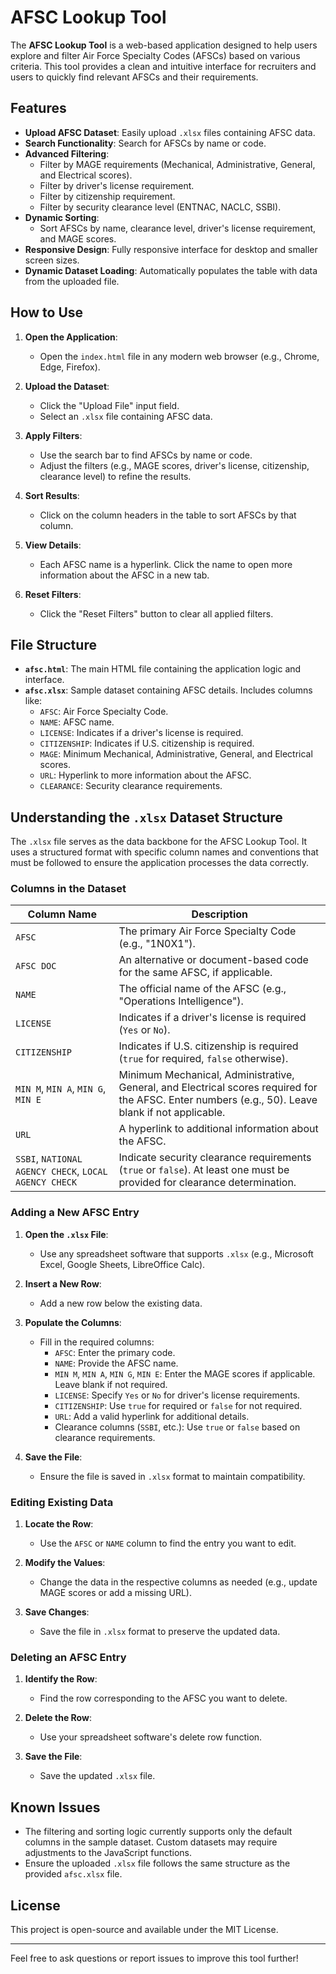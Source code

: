 
# AFSC Lookup Tool

The **AFSC Lookup Tool** is a web-based application designed to help users explore and filter Air Force Specialty Codes (AFSCs) based on various criteria. This tool provides a clean and intuitive interface for recruiters and users to quickly find relevant AFSCs and their requirements.

## Features

- **Upload AFSC Dataset**: Easily upload `.xlsx` files containing AFSC data.
- **Search Functionality**: Search for AFSCs by name or code.
- **Advanced Filtering**:
  - Filter by MAGE requirements (Mechanical, Administrative, General, and Electrical scores).
  - Filter by driver's license requirement.
  - Filter by citizenship requirement.
  - Filter by security clearance level (ENTNAC, NACLC, SSBI).
- **Dynamic Sorting**:
  - Sort AFSCs by name, clearance level, driver's license requirement, and MAGE scores.
- **Responsive Design**: Fully responsive interface for desktop and smaller screen sizes.
- **Dynamic Dataset Loading**: Automatically populates the table with data from the uploaded file.

## How to Use

1. **Open the Application**:
   - Open the `index.html` file in any modern web browser (e.g., Chrome, Edge, Firefox).

2. **Upload the Dataset**:
   - Click the "Upload File" input field.
   - Select an `.xlsx` file containing AFSC data.

3. **Apply Filters**:
   - Use the search bar to find AFSCs by name or code.
   - Adjust the filters (e.g., MAGE scores, driver's license, citizenship, clearance level) to refine the results.

4. **Sort Results**:
   - Click on the column headers in the table to sort AFSCs by that column.

5. **View Details**:
   - Each AFSC name is a hyperlink. Click the name to open more information about the AFSC in a new tab.

6. **Reset Filters**:
   - Click the "Reset Filters" button to clear all applied filters.

## File Structure

- **`afsc.html`**: The main HTML file containing the application logic and interface.
- **`afsc.xlsx`**: Sample dataset containing AFSC details. Includes columns like:
  - `AFSC`: Air Force Specialty Code.
  - `NAME`: AFSC name.
  - `LICENSE`: Indicates if a driver's license is required.
  - `CITIZENSHIP`: Indicates if U.S. citizenship is required.
  - `MAGE`: Minimum Mechanical, Administrative, General, and Electrical scores.
  - `URL`: Hyperlink to more information about the AFSC.
  - `CLEARANCE`: Security clearance requirements.

## Understanding the `.xlsx` Dataset Structure

The `.xlsx` file serves as the data backbone for the AFSC Lookup Tool. It uses a structured format with specific column names and conventions that must be followed to ensure the application processes the data correctly.

### Columns in the Dataset

| **Column Name**         | **Description**                                                                 |
|--------------------------|---------------------------------------------------------------------------------|
| `AFSC`                  | The primary Air Force Specialty Code (e.g., "1N0X1").                          |
| `AFSC DOC`              | An alternative or document-based code for the same AFSC, if applicable.        |
| `NAME`                  | The official name of the AFSC (e.g., "Operations Intelligence").               |
| `LICENSE`               | Indicates if a driver's license is required (`Yes` or `No`).                  |
| `CITIZENSHIP`           | Indicates if U.S. citizenship is required (`true` for required, `false` otherwise). |
| `MIN M`, `MIN A`, `MIN G`, `MIN E` | Minimum Mechanical, Administrative, General, and Electrical scores required for the AFSC. Enter numbers (e.g., 50). Leave blank if not applicable. |
| `URL`                   | A hyperlink to additional information about the AFSC.                         |
| `SSBI`, `NATIONAL AGENCY CHECK`, `LOCAL AGENCY CHECK` | Indicate security clearance requirements (`true` or `false`). At least one must be provided for clearance determination. |

### Adding a New AFSC Entry

1. **Open the `.xlsx` File**:
   - Use any spreadsheet software that supports `.xlsx` (e.g., Microsoft Excel, Google Sheets, LibreOffice Calc).

2. **Insert a New Row**:
   - Add a new row below the existing data.

3. **Populate the Columns**:
   - Fill in the required columns:
     - `AFSC`: Enter the primary code.
     - `NAME`: Provide the AFSC name.
     - `MIN M`, `MIN A`, `MIN G`, `MIN E`: Enter the MAGE scores if applicable. Leave blank if not required.
     - `LICENSE`: Specify `Yes` or `No` for driver's license requirements.
     - `CITIZENSHIP`: Use `true` for required or `false` for not required.
     - `URL`: Add a valid hyperlink for additional details.
     - Clearance columns (`SSBI`, etc.): Use `true` or `false` based on clearance requirements.

4. **Save the File**:
   - Ensure the file is saved in `.xlsx` format to maintain compatibility.

### Editing Existing Data

1. **Locate the Row**:
   - Use the `AFSC` or `NAME` column to find the entry you want to edit.

2. **Modify the Values**:
   - Change the data in the respective columns as needed (e.g., update MAGE scores or add a missing URL).

3. **Save Changes**:
   - Save the file in `.xlsx` format to preserve the updated data.

### Deleting an AFSC Entry

1. **Identify the Row**:
   - Find the row corresponding to the AFSC you want to delete.

2. **Delete the Row**:
   - Use your spreadsheet software's delete row function.

3. **Save the File**:
   - Save the updated `.xlsx` file.

## Known Issues

- The filtering and sorting logic currently supports only the default columns in the sample dataset. Custom datasets may require adjustments to the JavaScript functions.
- Ensure the uploaded `.xlsx` file follows the same structure as the provided `afsc.xlsx` file.

## License

This project is open-source and available under the MIT License.

---

Feel free to ask questions or report issues to improve this tool further!
